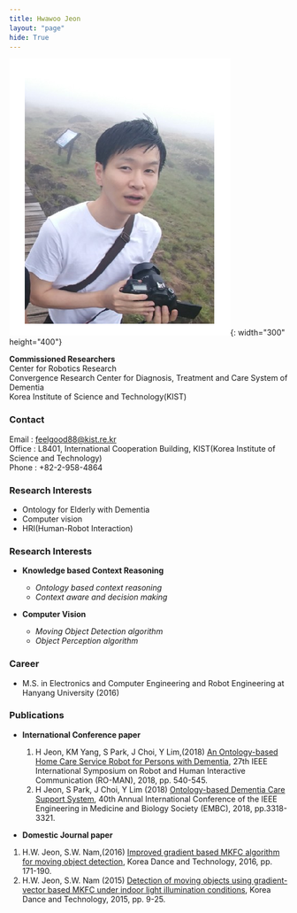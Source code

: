 ```yaml
---
title: Hwawoo Jeon
layout: "page"
hide: True
---
```


![picture](../assets/images/people/hwawoo.png){: width="300" height="400"}

**Commissioned  Researchers**<br>Center for Robotics Research<br>Convergence Research Center for Diagnosis, Treatment and Care System of Dementia<br>Korea Institute of Science and Technology(KIST)<br>

### Contact

Email : feelgood88@kist.re.kr<br>
Office : L8401, International Cooperation Building, KIST(Korea Institute of Science and Technology) <br>
Phone : +82-2-958-4864

### Research Interests

- Ontology for Elderly with Dementia
- Computer vision
- HRI(Human-Robot Interaction)

### Research Interests

- **Knowledge based Context Reasoning**
  - *Ontology based context reasoning*
  - *Context aware and decision making*

- **Computer Vision**
  - *Moving Object Detection algorithm*
  - *Object Perception algorithm*  


### Career

- M.S. in Electronics and Computer Engineering and Robot Engineering  at Hanyang University (2016)

### Publications

- **International Conference paper**
  1. H Jeon, KM Yang, S Park, J Choi, Y Lim,(2018) [An Ontology-based Home Care Service Robot for Persons with Dementia](https://ieeexplore.ieee.org/abstract/document/8525668),  27th IEEE International Symposium on Robot and Human Interactive Communication (RO-MAN), 2018, pp. 540-545.
  2. H Jeon, S Park, J Choi, Y Lim (2018) [Ontology-based Dementia Care Support System](https://ieeexplore.ieee.org/abstract/document/8512965), 40th Annual International Conference of the IEEE Engineering in Medicine and Biology Society (EMBC), 2018, pp.3318-3321.

- **Domestic Journal paper**
 1. H.W. Jeon, S.W. Nam,(2016) [Improved gradient based MKFC algorithm for moving object detection](http://www.riss.kr/search/detail/DetailView.do?p_mat_type=1a0202e37d52c72d&control_no=e225c4f6e961b9817ecd42904f0c5d65), Korea Dance and Technology, 2016, pp. 171-190.
 2. H.W. Jeon, S.W. Nam (2015) [Detection of moving objects using gradient-vector based MKFC under indoor light illumination conditions](http://www.riss.kr/search/detail/DetailView.do?p_mat_type=1a0202e37d52c72d&control_no=d26851aa345fd6a8d18150b21a227875), Korea Dance and Technology, 2015, pp. 9-25.
